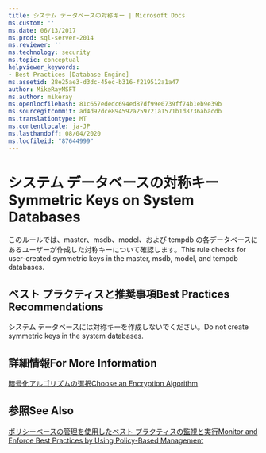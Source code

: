 ```yaml
---
title: システム データベースの対称キー | Microsoft Docs
ms.custom: ''
ms.date: 06/13/2017
ms.prod: sql-server-2014
ms.reviewer: ''
ms.technology: security
ms.topic: conceptual
helpviewer_keywords:
- Best Practices [Database Engine]
ms.assetid: 28e25ae3-d3dc-45ec-b316-f219512a1a47
author: MikeRayMSFT
ms.author: mikeray
ms.openlocfilehash: 81c657ededc694ed87df99e0739ff74b1eb9e39b
ms.sourcegitcommit: ad4d92dce894592a259721a1571b1d8736abacdb
ms.translationtype: MT
ms.contentlocale: ja-JP
ms.lasthandoff: 08/04/2020
ms.locfileid: "87644999"
---
```

# <a name="symmetric-keys-on-system-databases"></a><span data-ttu-id="85df6-102">システム データベースの対称キー</span><span class="sxs-lookup"><span data-stu-id="85df6-102">Symmetric Keys on System Databases</span></span>
  <span data-ttu-id="85df6-103">このルールでは、master、msdb、model、および tempdb の各データベースにあるユーザーが作成した対称キーについて確認します。</span><span class="sxs-lookup"><span data-stu-id="85df6-103">This rule checks for user-created symmetric keys in the master, msdb, model, and tempdb databases.</span></span>  
  
## <a name="best-practices-recommendations"></a><span data-ttu-id="85df6-104">ベスト プラクティスと推奨事項</span><span class="sxs-lookup"><span data-stu-id="85df6-104">Best Practices Recommendations</span></span>  
 <span data-ttu-id="85df6-105">システム データベースには対称キーを作成しないでください。</span><span class="sxs-lookup"><span data-stu-id="85df6-105">Do not create symmetric keys in the system databases.</span></span>  
  
## <a name="for-more-information"></a><span data-ttu-id="85df6-106">詳細情報</span><span class="sxs-lookup"><span data-stu-id="85df6-106">For More Information</span></span>  
 [<span data-ttu-id="85df6-107">暗号化アルゴリズムの選択</span><span class="sxs-lookup"><span data-stu-id="85df6-107">Choose an Encryption Algorithm</span></span>](../security/encryption/choose-an-encryption-algorithm.md)  
  
## <a name="see-also"></a><span data-ttu-id="85df6-108">参照</span><span class="sxs-lookup"><span data-stu-id="85df6-108">See Also</span></span>  
 [<span data-ttu-id="85df6-109">ポリシーベースの管理を使用したベスト プラクティスの監視と実行</span><span class="sxs-lookup"><span data-stu-id="85df6-109">Monitor and Enforce Best Practices by Using Policy-Based Management</span></span>](monitor-and-enforce-best-practices-by-using-policy-based-management.md)  
  
  
